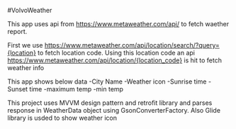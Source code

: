  #VolvoWeather

This app uses api from https://www.metaweather.com/api/ to fetch waether report.

First we use https://www.metaweather.com/api/location/search/?query={location} to fetch location code.
Using this location code an api https://www.metaweather.com/api/location/{location_code} is hit to fetch weather info

This app shows below data
-City Name
-Weather icon
-Sunrise time
-Sunset time
-maximum temp
-min temp

This project uses MVVM design pattern and retrofit library and parses response in WeatherData object using GsonConverterFactory. Also Glide library is usded to show weather icon


